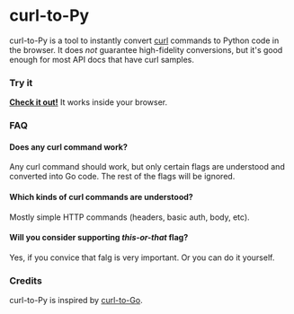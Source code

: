 curl-to-Py
===========

curl-to-Py is a tool to instantly convert [curl](http://curl.haxx.se) commands to Python code in the browser. It does *not* guarantee high-fidelity conversions, but it's good enough for most API docs that have curl samples.

### Try it

**[Check it out!](https://zhexuany.github.io/curl-to-py)** It works inside your browser.


### FAQ

#### Does any curl command work?

Any curl command should work, but only certain flags are understood and converted into Go code. The rest of the flags will be ignored.

#### Which kinds of curl commands are understood?

Mostly simple HTTP commands (headers, basic auth, body, etc).

#### Will you consider supporting *this-or-that* flag?
Yes, if you convice that falg is very important. Or you can do it yourself.



### Credits

curl-to-Py is inspired by [curl-to-Go](https://twitter.com/mholt6).
